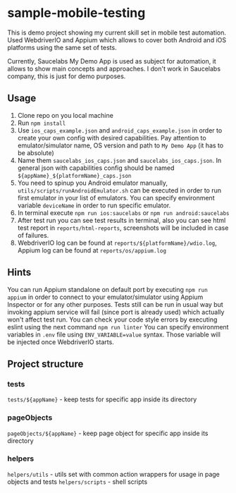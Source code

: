 # sample-mobile-testing
This is demo project showing my current skill set in mobile test automation.
Used WebdriverIO and Appium which allows to cover both Android and iOS platforms using the same set of tests.

Currently, Saucelabs My Demo App is used as subject for automation, it allows to show main concepts and approaches. I don't work in Saucelabs company, this is just for demo purposes.

## Usage
1. Clone repo on you local machine
2. Run `npm install`
3. Use `ios_caps_example.json` and `android_caps_example.json` in order to create your own config with desired capabilities. Pay attention to emulator/simulator name, OS version and path to `My Demo App` (it has to be absolute)
4. Name them `saucelabs_ios_caps.json` and `saucelabs_ios_caps.json`. In general json with capabilities config should be named `${appName}_${platformName}_caps.json`
5. You need to spinup you Android emulator manually, `utils/scripts/runAndroidEmulator.sh` can be executed in order to run first emulator in your list of emulators. You can specify environment variable `deviceName` in order to run specific emulator.
6. In terminal execute `npm run ios:saucelabs` or `npm run android:saucelabs`
7. After test run you can see test results in terminal, also you can see html test report in `reports/html-reports`, screenshots will be included in case of failures.
8. WebdriverIO log can be found at `reports/${platformName}/wdio.log`, Appium log can be found at `reports/os/appium.log`

## Hints
You can run Appium standalone on default port by executing `npm run appium` in order to connect to your emulator/simulator using Appium Inspector or for any other purposes. Tests still can be run in usual way but invoking appium service will fail (since port is already used) which actually won't affect test run.
You can check your code style errors by executing eslint using the next command `npm run linter`
You can specify environment variables in `.env` file using `ENV_VARIABLE=value` syntax. Those variable will be injected once WebdriverIO starts.


## Project structure
### tests
`tests/${appName}` - keep tests for specific app inside its directory
### pageObjects
`pageObjects/${appName}` - keep page object for specific app inside its directory
### helpers
`helpers/utils` - utils set with common action wrappers for usage in page objects and tests
`helpers/scripts` - shell scripts